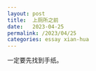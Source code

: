 ```yaml
---
layout: post
title:  上厕所之前
date:   2023-04-25
permalink: /2023/04/25
categories: essay xian-hua
---
```


一定要先找到手纸。